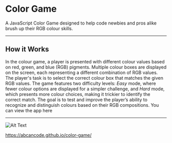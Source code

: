 # Color Game
A JavaScript Color Game designed to help code newbies and pros alike brush up their RGB colour skills. 

---

## How it Works
In the colour game, a player is presented with different colour values based on red, green, and blue (RGB) pigments. Multiple colour boxes are displayed on the screen, each representing a different combination of RGB values. The player's task is to select the correct colour box that matches the given RGB values. The game features two difficulty levels: *Easy* mode, where fewer colour options are displayed for a simpler challenge, and *Hard* mode, which presents more colour choices, making it trickier to identify the correct match. The goal is to test and improve the player’s ability to recognize and distinguish colours based on their RGB compositions.
You can view the app here 


---

![Alt Text](https://example.com/image.jpg)

https://abcancode.github.io/color-game/
